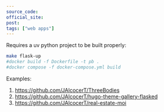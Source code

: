 ```yaml
---
source_code: 
official_site:
post: 
tags: ["web apps"]
---
```


Requires a uv python project to be built properly:

```sh
make flask-up
#docker build -f Dockerfile -t pb .
#docker compose -f docker-compose.yml build
```


Examples:

1. https://github.com/JAlcocerT/ThreeBodies
2. https://github.com/JAlcocerT/hugo-theme-gallery-flasked
3. https://github.com/JAlcocerT/real-estate-moi
